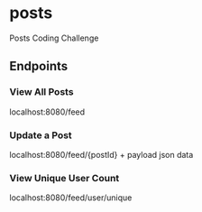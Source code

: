 # posts
Posts Coding Challenge

## Endpoints
### View All Posts
localhost:8080/feed

### Update a Post
localhost:8080/feed/{postId} + payload json data

### View Unique User Count
localhost:8080/feed/user/unique

